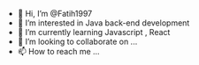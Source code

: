 - 👋 Hi, I’m @Fatih1997
- 👀 I’m interested in Java back-end development
- 🌱 I’m currently learning Javascript , React
- 💞️ I’m looking to collaborate on ...
- 📫 How to reach me ...

<!---
Fatih1997/Fatih1997 is a ✨ special ✨ repository because its `README.md` (this file) appears on your GitHub profile.
You can click the Preview link to take a look at your changes.
--->
